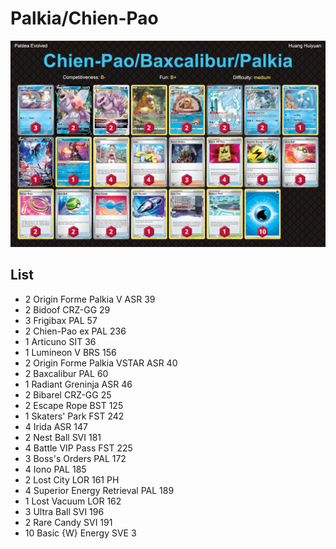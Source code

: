 # Palkia/Chien-Pao

![decklist](../../!Images/Standard/5BST-PAL/Palkia-Chien-Pao.png)

## List
* 2 Origin Forme Palkia V ASR 39
* 2 Bidoof CRZ-GG 29
* 3 Frigibax PAL 57
* 2 Chien-Pao ex PAL 236
* 1 Articuno SIT 36
* 1 Lumineon V BRS 156
* 2 Origin Forme Palkia VSTAR ASR 40
* 2 Baxcalibur PAL 60
* 1 Radiant Greninja ASR 46
* 2 Bibarel CRZ-GG 25
* 2 Escape Rope BST 125
* 1 Skaters' Park FST 242
* 4 Irida ASR 147
* 2 Nest Ball SVI 181
* 4 Battle VIP Pass FST 225
* 3 Boss's Orders PAL 172
* 4 Iono PAL 185
* 2 Lost City LOR 161 PH
* 4 Superior Energy Retrieval PAL 189
* 1 Lost Vacuum LOR 162
* 3 Ultra Ball SVI 196
* 2 Rare Candy SVI 191
* 10 Basic {W} Energy SVE 3

